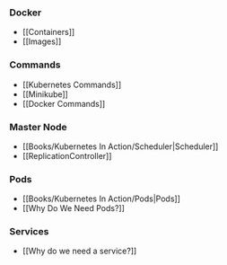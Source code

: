 ### Docker
- [[Containers]]
- [[Images]]

### Commands
- [[Kubernetes Commands]]
- [[Minikube]]
- [[Docker Commands]]

### Master Node
- [[Books/Kubernetes In Action/Scheduler|Scheduler]]
- [[ReplicationController]]

### Pods
- [[Books/Kubernetes In Action/Pods|Pods]]
- [[Why Do We Need Pods?]]

### Services
- [[Why do we need a service?]]

